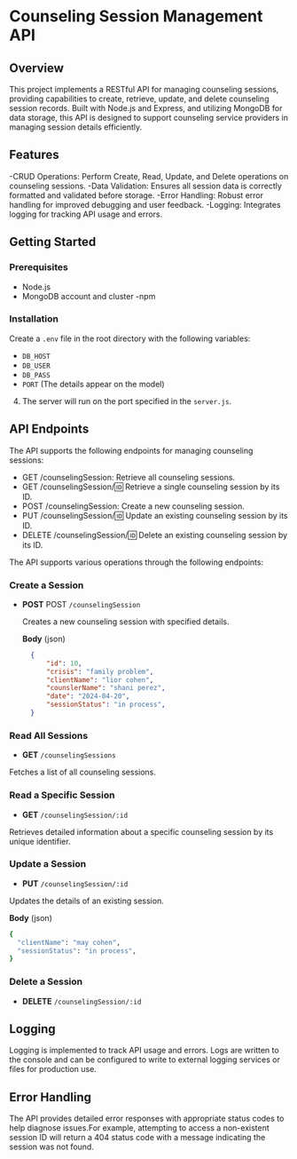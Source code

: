 # Counseling Session Management API
## Overview
This project implements a RESTful API for managing counseling sessions, providing capabilities to create, retrieve, update, and delete counseling session records. Built with Node.js and Express, and utilizing MongoDB for data storage, this API is designed to support counseling service providers in managing session details efficiently.

## Features
-CRUD Operations: Perform Create, Read, Update, and Delete operations on counseling sessions.
-Data Validation: Ensures all session data is correctly formatted and validated before storage.
-Error Handling: Robust error handling for improved debugging and user feedback.
-Logging: Integrates logging for tracking API usage and errors.

## Getting Started
### Prerequisites
- Node.js
- MongoDB account and cluster
-npm
### Installation
Create a `.env` file in the root directory with the following variables:
- `DB_HOST`  
- `DB_USER` 
- `DB_PASS` 
- `PORT` 
(The details appear on the model)
4. The server will run on the port specified in the `server.js`.
## API Endpoints
The API supports the following endpoints for managing counseling sessions:
- GET /counselingSession: Retrieve all counseling sessions.
- GET /counselingSession/:id: Retrieve a single counseling session by its ID.
- POST /counselingSession: Create a new counseling session.
- PUT /counselingSession/:id: Update an existing counseling session by its ID.
- DELETE /counselingSession/:id: Delete an existing counseling session by its ID.

The API supports various operations through the following endpoints:

### Create a Session

- **POST** POST `/counselingSession`

  Creates a new counseling session with specified details.

  **Body** (json)
  ```json
    {
        "id": 10,
        "crisis": "family problem",
        "clientName": "lior cohen",
        "counslerName": "shani perez",
        "date": "2024-04-20",
        "sessionStatus": "in process",
    }
### Read All Sessions

- **GET** `/counselingSessions`

Fetches a list of all counseling sessions.

### Read a Specific Session

- **GET** `/counselingSession/:id`

Retrieves detailed information about a specific counseling session by its unique identifier.

### Update a Session

- **PUT** `/counselingSession/:id`

Updates the details of an existing session.

**Body** (json)

```bash
{
  "clientName": "may cohen",
  "sessionStatus": "in process",
}
```
### Delete a Session

- **DELETE** `/counselingSession/:id`


## Logging
Logging is implemented to track API usage and errors. Logs are written to the console and can be configured to write to external logging services or files for production use.
## Error Handling
The API provides detailed error responses with appropriate status codes to help diagnose issues.For example, attempting to access a non-existent session ID will return a 404 status code with a message indicating the session was not found.


